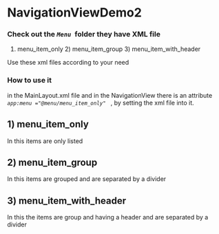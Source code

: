 # NavigationViewDemo2

### Check out the <code><i>Menu </i></code>folder they have XML file
  1) menu_item_only              2) menu_item_group     3) menu_item_with_header
  
  Use these xml files according to your need 
  
  ### How to use it
  in the MainLayout.xml file and in the NavigationView  there is an attribute <code> <i> app:menu  ="@menu/menu_item_only" </i></code> , by setting the xml file into it.
  


## 1) menu_item_only
In this items are only listed

## 2) menu_item_group 
In this items are grouped and are separated by a divider

## 3) menu_item_with_header
In this the items are group and having a header and are separated by a divider
